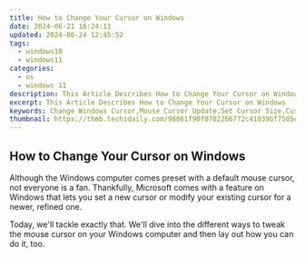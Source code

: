 ```yaml
---
title: How to Change Your Cursor on Windows
date: 2024-06-21 16:24:11
updated: 2024-06-24 12:45:52
tags:
  - windows10
  - windows11
categories:
  - os
  - windows 11
description: This Article Describes How to Change Your Cursor on Windows
excerpt: This Article Describes How to Change Your Cursor on Windows
keywords: Change Windows Cursor,Mouse Cursor Update,Set Cursor Size,Customize Cursor,Alter Cursor Image,Adjust Cursor Position,Cursor Style Switch
thumbnail: https://thmb.techidaily.com/98061f90f0702266772c41039bf7505ea26afb88709675b4845f86d9c07123c1.jpg
---
```


## How to Change Your Cursor on Windows

 Although the Windows computer comes preset with a default mouse cursor, not everyone is a fan. Thankfully, Microsoft comes with a feature on Windows that lets you set a new cursor or modify your existing cursor for a newer, refined one.

 Today, we'll tackle exactly that. We'll dive into the different ways to tweak the mouse cursor on your Windows computer and then lay out how you can do it, too.
